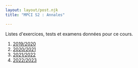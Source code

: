 ```yaml
---
layout: layout/post.njk 
title: "MPCI S2 : Annales"

---
```


<!-- début résumé -->

Listes d'exercices, tests et examens données pour ce cours.

<!-- end résumé -->

1. [2019/2020](./2019-2020)
2. [2020/2021](./2020-2021)
3. [2021/2022](./2021-2022)
4. [2022/2023](./2022-2023)
